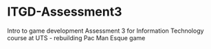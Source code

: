 # ITGD-Assessment3
Intro to game development Assessment 3 for Information Technology course at UTS - rebuilding Pac Man Esque game
